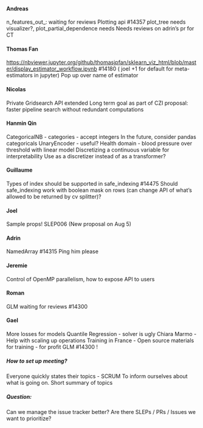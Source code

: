 #### Andreas
n_features_out_: waiting for reviews
Plotting api #14357
plot_tree needs visualizer?, plot_partial_dependence needs 
Needs reviews on adrin’s pr for CT

#### Thomas Fan
https://nbviewer.jupyter.org/github/thomasjpfan/sklearn_viz_html/blob/master/display_estimator_workflow.ipynb  #14180
( joel +1 for default for meta-estimators in jupyter)
Pop up over name of estimator

#### Nicolas
Private Gridsearch API extended
Long term goal as part of CZI proposal: faster pipeline search without redundant computations

#### Hanmin Qin
CategoricalNB - categories  - accept integers
In the future, consider pandas categoricals
UnaryEncoder - useful? 
Health domain - blood pressure over threshold with linear model
Discretizing a continuous variable for interpretability
Use as a discretizer instead of as a transformer?

#### Guillaume
Types of index should be supported in safe_indexing #14475
Should safe_indexing work with boolean mask on rows (can change API of what’s allowed to be returned by cv splitter)?

#### Joel
Sample props! SLEP006 (New proposal on Aug 5)

#### Adrin
NamedArray #14315
Ping him please

#### Jeremie
Control of OpenMP parallelism, how to expose API to users

#### Roman
GLM waiting for reviews #14300

#### Gael
More losses for models
Quantile Regression - solver is ugly
Chiara Marmo - Help with scaling up operations
Training in France - Open source materials for training - for profit
GLM #14300 !

##### How to set up meeting?
Everyone quickly states their topics - SCRUM
To inform ourselves about what is going on.
Short summary of topics

##### Question:
Can we manage the issue tracker better?
Are there SLEPs / PRs / Issues we want to prioritize?
